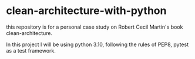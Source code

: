 # clean-architecture-with-python

this repository is for a personal case study on Robert Cecil Martin's book clean-architecture.

In this project I will be using python 3.10, following the rules of PEP8, pytest as a test framework.
